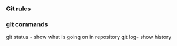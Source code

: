 ### Git rules 

### git commands

git status - show what is going on in repository
git log- show history